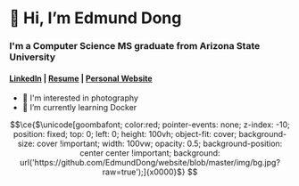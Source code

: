 # 👋 Hi, I’m Edmund Dong

### I'm a Computer Science MS graduate from Arizona State University

#### [LinkedIn](https://www.linkedin.com/in/edmunddong/) | [Resume](https://drive.google.com/file/d/13e2Vdr7wqwIxYWrdCoM8ZOL7lF71KG6h/view) | [Personal Website](https://eedong.dev/)

- 👀 I'm interested in photography
- 🌱 I’m currently learning Docker

```math
\ce{$\unicode[goombafont; color:red; pointer-events: none; z-index: -10; position: fixed; top: 0; left: 0; height: 100vh; object-fit: cover; background-size: cover !important; width: 100vw; opacity: 0.5; background-position: center center !important; background: url('https://github.com/EdmundDong/website/blob/master/img/bg.jpg?raw=true');]{x0000}$}
